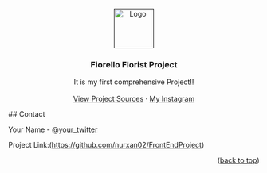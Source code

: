 <!-- PROJECT LOGO -->
<br />
<div align="center">
  <a href="">
    <img src="https://fiorello.qodeinteractive.com/wp-content/uploads/2018/05/cropped-Favicon-192x192.png" alt="Logo" width="80" height="80">
  </a>

  <h3 align="center">Fiorello Florist Project</h3>

  <p align="center">
    It is my first comprehensive Project!!
    <br />
    <br />
    <a href="https://github.com/nurxan02/FrontEndProject">View Project Sources</a>
    ·
    <a href="https://www.instagram.com/nurxan02/?igshid=1ugpxpzj9lvza">My Instagram</a>
  </p>
</div>
<!-- CONTACT -->
## Contact

Your Name - [@your_twitter](https://twitter.com/thenurkhan)

Project Link:(https://github.com/nurxan02/FrontEndProject)

<p align="right">(<a href="#top">back to top</a>)</p>
